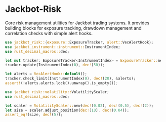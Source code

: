 # Jackbot-Risk
Core risk management utilities for Jackbot trading systems.
It provides building blocks for exposure tracking, drawdown
management and correlation checks with simple alert hooks.

```rust
use jackbot_risk::{exposure::ExposureTracker, alert::VecAlertHook};
use jackbot_instrument::instrument::InstrumentIndex;
use rust_decimal_macros::dec;

let mut tracker: ExposureTracker<InstrumentIndex> = ExposureTracker::new();
tracker.update(InstrumentIndex(0), dec!(50));

let alerts = VecAlertHook::default();
tracker.check_limit(InstrumentIndex(0), dec!(20), &alerts);
assert!(!alerts.alerts.lock().unwrap().is_empty());
```

```rust
use jackbot_risk::volatility::VolatilityScaler;
use rust_decimal_macros::dec;

let scaler = VolatilityScaler::new(dec!(0.02), dec!(0.5), dec!(2));
let size = scaler.adjust_position(dec!(10), dec!(0.04));
assert_eq!(size, dec!(5));
```

